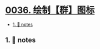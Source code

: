 # [0036. 绘制【群】图标](https://github.com/Tdahuyou/svg/tree/main/0036.%20%E7%BB%98%E5%88%B6%E3%80%90%E7%BE%A4%E3%80%91%E5%9B%BE%E6%A0%87)

<!-- region:toc -->
- [1. 📒 notes](#1--notes)
<!-- endregion:toc -->

## 1. 📒 notes


